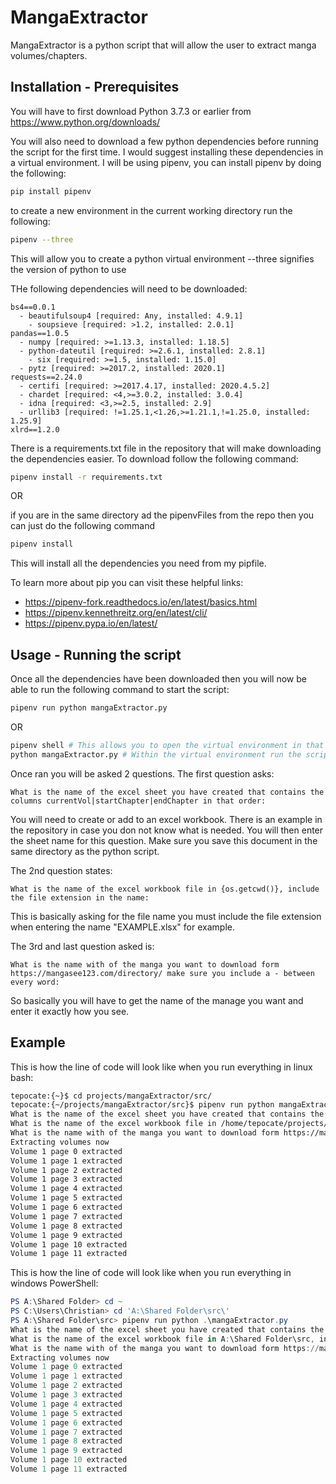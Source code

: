 # MangaExtractor

MangaExtractor is a python script that will allow the user to extract manga volumes/chapters.

## **Installation - Prerequisites**

You will have to first download Python 3.7.3 or earlier from https://www.python.org/downloads/

You will also need to download a few python dependencies before running the script for the first time. I would suggest installing these dependencies in a virtual environment. I will be using pipenv, you can install pipenv by doing the following:

```bash
pip install pipenv
```

to create a new environment in the current working directory run the following:

```bash
pipenv --three
```

This will allow you to create a python virtual environment --three signifies the version of python to use

THe following dependencies will need to be downloaded:

```
bs4==0.0.1
  - beautifulsoup4 [required: Any, installed: 4.9.1]
    - soupsieve [required: >1.2, installed: 2.0.1]
pandas==1.0.5
  - numpy [required: >=1.13.3, installed: 1.18.5]
  - python-dateutil [required: >=2.6.1, installed: 2.8.1]
    - six [required: >=1.5, installed: 1.15.0]
  - pytz [required: >=2017.2, installed: 2020.1]
requests==2.24.0
  - certifi [required: >=2017.4.17, installed: 2020.4.5.2]
  - chardet [required: <4,>=3.0.2, installed: 3.0.4]
  - idna [required: <3,>=2.5, installed: 2.9]
  - urllib3 [required: !=1.25.1,<1.26,>=1.21.1,!=1.25.0, installed: 1.25.9]
xlrd==1.2.0
```

There is a requirements.txt file in the repository that will make downloading the dependencies easier. To download follow the following command:

```bash
pipenv install -r requirements.txt
```

OR

if you are in the same directory ad the pipenvFiles from the repo then you can just do the following command

```Bash
pipenv install
```

This will install all the dependencies you need from my pipfile.

To learn more about pip you can visit these helpful links:

- https://pipenv-fork.readthedocs.io/en/latest/basics.html
- https://pipenv.kennethreitz.org/en/latest/cli/
- https://pipenv.pypa.io/en/latest/

## **Usage - Running the script**

Once all the dependencies have been downloaded then you will now be able to run the following command to start the script:

```bash
pipenv run python mangaExtractor.py
```

OR

```bash
pipenv shell # This allows you to open the virtual environment in that directory
python mangaExtractor.py # Within the virtual environment run the script
```

Once ran you will be asked 2 questions. The first question asks:

```
What is the name of the excel sheet you have created that contains the columns currentVol|startChapter|endChapter in that order:
```

You will need to create or add to an excel workbook. There is an example in the repository in case you don not know what is needed. You will then enter the sheet name for this question. Make sure you save this document in the same directory as the python script.

The 2nd question states:

```
What is the name of the excel workbook file in {os.getcwd()}, include the file extension in the name:
```

This is basically asking for the file name you must include the file extension when entering the name "EXAMPLE.xlsx" for example.

The 3rd and last question asked is:

```
What is the name with of the manga you want to download form https://mangasee123.com/directory/ make sure you include a - between every word:
```

So basically you will have to get the name of the manage you want and enter it exactly how you see.

## Example

This is how the line of code will look like when you run everything in linux bash:

```Bash
tepocate:{~}$ cd projects/mangaExtractor/src/
tepocate:{~/projects/mangaExtractor/src}$ pipenv run python mangaExtractor.py
What is the name of the excel sheet you have created that contains the columns currentVol|startChapter|endChapter in that order: Onepunch Man
What is the name of the excel workbook file in /home/tepocate/projects/mangaExtractor/src, include the file extension in the name: MangaVolumes.xlsx
What is the name with of the manga you want to download form https://mangasee123.com/directory/ make sure you include a - between every word: Onepunch-Man
Extracting volumes now
Volume 1 page 0 extracted
Volume 1 page 1 extracted
Volume 1 page 2 extracted
Volume 1 page 3 extracted
Volume 1 page 4 extracted
Volume 1 page 5 extracted
Volume 1 page 6 extracted
Volume 1 page 7 extracted
Volume 1 page 8 extracted
Volume 1 page 9 extracted
Volume 1 page 10 extracted
Volume 1 page 11 extracted
```

This is how the line of code will look like when you run everything in windows PowerShell:

```PowerShell
PS A:\Shared Folder> cd ~
PS C:\Users\Christian> cd 'A:\Shared Folder\src\'
PS A:\Shared Folder\src> pipenv run python .\mangaExtractor.py
What is the name of the excel sheet you have created that contains the columns currentVol|startChapter|endChapter in that order: My Hero Academia
What is the name of the excel workbook file in A:\Shared Folder\src, include the file extension in the name: MangaVolumes.xlsx
What is the name with of the manga you want to download form https://mangasee123.com/directory/ make sure you include a - between every word: Boku-No-Hero-Academia
Extracting volumes now
Volume 1 page 0 extracted
Volume 1 page 1 extracted
Volume 1 page 2 extracted
Volume 1 page 3 extracted
Volume 1 page 4 extracted
Volume 1 page 5 extracted
Volume 1 page 6 extracted
Volume 1 page 7 extracted
Volume 1 page 8 extracted
Volume 1 page 9 extracted
Volume 1 page 10 extracted
Volume 1 page 11 extracted
```
